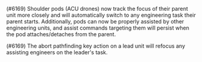 (#6169) Shoulder pods (ACU drones) now track the focus of their parent unit more closely and will automatically switch to any engineering task their parent starts. Additionally, pods can now be properly assisted by other engineering units, and assist commands targeting them will persist when the pod attaches/detaches from the parent.

(#6169) The abort pathfinding key action on a lead unit will refocus any assisting engineers on the leader's task.